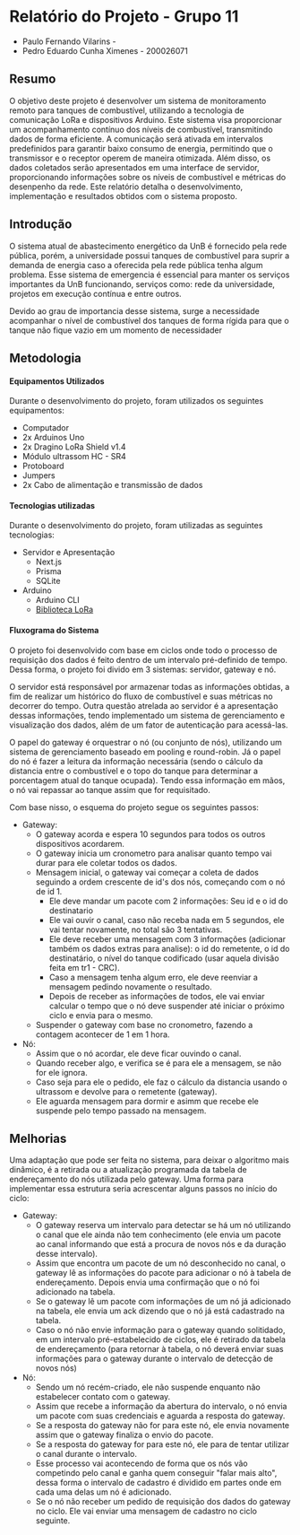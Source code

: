 # Relatório do Projeto - Grupo 11

- Paulo Fernando Vilarins - 
- Pedro Eduardo Cunha Ximenes - 200026071

## Resumo

O objetivo deste projeto é desenvolver um sistema de monitoramento remoto para tanques de combustível, utilizando a tecnologia de comunicação LoRa e dispositivos Arduino. Este sistema visa proporcionar um acompanhamento contínuo dos níveis de combustível, transmitindo dados de forma eficiente. A comunicação será ativada em intervalos predefinidos para garantir baixo consumo de energia, permitindo que o transmissor e o receptor operem de maneira otimizada. Além disso, os dados coletados serão apresentados em uma interface de servidor, proporcionando informações sobre os níveis de combustível e métricas do desenpenho da rede. Este relatório detalha o desenvolvimento, implementação e resultados obtidos com o sistema proposto.


## Introdução

O sistema atual de abastecimento energético da UnB é fornecido pela rede pública, porém, a universidade possui tanques de combustível para suprir a demanda de energia caso a oferecida pela rede pública tenha algum problema. Esse sistema de emergencia é essencial para manter os serviços importantes da UnB funcionando, serviços como: rede da universidade, projetos em execução contínua e entre outros.

Devido ao grau de importancia desse sistema, surge a necessidade acompanhar o nível de combustível dos tanques de forma rígida para que o tanque não fique vazio em um momento de necessidader

## Metodologia

#### Equipamentos Utilizados

Durante o desenvolvimento do projeto, foram utilizados os seguintes equipamentos:
 - Computador
 - 2x Arduinos Uno
 - 2x Dragino LoRa Shield v1.4
 - Módulo ultrassom HC - SR4
 - Protoboard
 - Jumpers
 - 2x Cabo de alimentação e transmissão de dados

#### Tecnologias utilizadas

Durante o desenvolvimento do projeto, foram utilizadas as seguintes tecnologias:
 - Servidor e Apresentação
    - Next.js
    - Prisma
    - SQLite
 - Arduino
    - Arduino CLI
    - [Biblioteca LoRa](https://github.com/sandeepmistry/arduino-LoRa)

#### Fluxograma do Sistema

O projeto foi desenvolvido com base em ciclos onde todo o processo de requisição dos dados é feito dentro de um intervalo pré-definido de tempo. Dessa forma, o projeto foi divido em 3 sistemas: servidor, gateway e nó.

O servidor está responsável por armazenar todas as informações obtidas, a fim de realizar um histórico do fluxo de combustível e suas métricas no decorrer do tempo. Outra questão atrelada ao servidor é a apresentação dessas informações, tendo implementado um sistema de gerenciamento e visualização dos dados, além de um fator de autenticação para acessá-las.

O papel do gateway é orquestrar o nó (ou conjunto de nós), utilizando um sistema de gerenciamento baseado em pooling e round-robin. Já o papel do nó é fazer a leitura da informação necessária (sendo o cálculo da distancia entre o combustível e o topo do tanque para determinar a porcentagem atual do tanque ocupada). Tendo essa informação em mãos, o nó vai repassar ao tanque assim que for requisitado.

Com base nisso, o esquema do projeto segue os seguintes passos:
 - Gateway:
    - O gateway acorda e espera 10 segundos para todos os outros dispositivos acordarem.
    - O gateway inicia um cronometro para analisar quanto tempo vai durar para ele coletar todos os dados.
    - Mensagem inicial, o gateway vai começar a coleta de dados seguindo a ordem crescente de id's dos nós, começando com o nó de id 1.
        - Ele deve mandar um pacote com 2 informações: Seu id e o id do destinatario
        - Ele vai ouvir o canal, caso não receba nada em 5 segundos, ele vai tentar novamente, no total são 3 tentativas.
        - Ele deve receber uma mensagem com 3 informações (adicionar também os dados extras para analise): o id do remetente, o id do destinatário, o nível do tanque codificado (usar aquela divisão feita em tr1 - CRC).
        - Caso a mensagem tenha algum erro, ele deve reenviar a mensagem pedindo novamente o resultado.
        - Depois de receber as informações de todos, ele vai enviar calcular o tempo que o nó deve suspender até iniciar o próximo ciclo e envia para o mesmo. 
    - Suspender o gateway com base no cronometro, fazendo a contagem acontecer de 1 em 1 hora.
  - Nó:
    - Assim que o nó acordar, ele deve ficar ouvindo o canal.
    -  Quando receber algo, e verifica se é para ele a mensagem, se não for ele ignora.
    -  Caso seja para ele o pedido, ele faz o cálculo da distancia usando o ultrassom e devolve para o remetente (gateway).
    -  Ele aguarda mensagem para dormir e asimm que recebe ele suspende pelo tempo passado na mensagem.

## Melhorias

Uma adaptação que pode ser feita no sistema, para deixar o algoritmo mais dinâmico, é a retirada ou a atualização programada da tabela de endereçamento do nós utilizada pelo gateway. Uma forma para implementar essa estrutura seria acrescentar alguns passos no início do ciclo:
  - Gateway:
    - O gateway reserva um intervalo para detectar se há um nó utilizando o canal que ele ainda não tem conhecimento (ele envia um pacote ao canal informando que está a procura de novos nós e da duração desse intervalo).
    - Assim que encontra um pacote de um nó desconhecido no canal, o gateway lê as informações do pacote para adicionar o nó à tabela de endereçamento. Depois envia uma confirmação que o nó foi adicionado na tabela.
    - Se o gateway lê um pacote com informações de um nó já adicionado na tabela, ele envia um ack dizendo que o nó já está cadastrado na tabela.
    - Caso o nó não envie informação para o gateway quando solitidado, em um intervalo pré-estabelecido de ciclos, ele é retirado da tabela de endereçamento (para retornar à tabela, o nó deverá enviar suas informações para o gateway durante o intervalo de detecção de novos nós)
  - Nó:
    - Sendo um nó recém-criado, ele não suspende enquanto não estabelecer contato com o gateway.
    - Assim que recebe a informação da abertura do intervalo, o nó envia um pacote com suas credenciais e aguarda a resposta do gateway.
    - Se a resposta do gateway não for para este nó, ele envia novamente assim que o gateway finaliza o envio do pacote.
    - Se a resposta do gateway for para este nó, ele para de tentar utilizar o canal durante o intervalo. 
    - Esse processo vai acontecendo de forma que os nós vão competindo pelo canal e ganha quem conseguir "falar mais alto", dessa forma o intervalo de cadastro é dividido em partes onde em cada uma delas um nó é adicionado.
    - Se o nó não receber um pedido de requisição dos dados do gateway no ciclo. Ele vai enviar uma mensagem de cadastro no ciclo seguinte.
